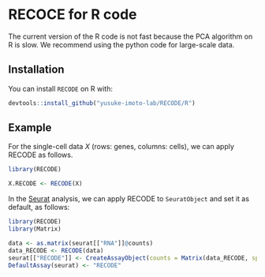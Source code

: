 # RECOCE for R code
The current version of the R code is not fast because the PCA algorithm on R is slow. We recommend using the python code for large-scale data. 

## Installation

You can install `RECODE` on R with:

``` r
devtools::install_github("yusuke-imoto-lab/RECODE/R")
```


## Example
For the single-cell data *X* (rows: genes, columns: cells), we can apply RECODE as follows. 


``` r
library(RECODE)

X.RECODE <- RECODE(X)
```

In the [Seurat](https://satijalab.org/seurat/) analysis, we can apply RECODE to `SeuratObject`  and set it as default, as follows:

``` r
library(RECODE)
library(Matrix)

data <- as.matrix(seurat[["RNA"]]@counts)
data_RECODE <- RECODE(data)
seurat[["RECODE"]] <- CreateAssayObject(counts = Matrix(data_RECODE, sparse = TRUE))
DefaultAssay(seurat) <- "RECODE"
```